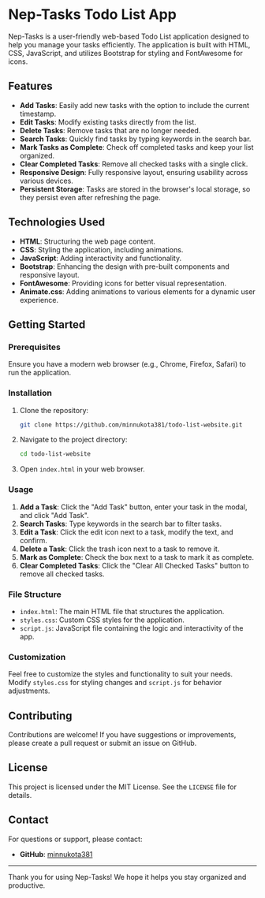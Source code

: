 # Nep-Tasks Todo List App

Nep-Tasks is a user-friendly web-based Todo List application designed to help you manage your tasks efficiently. The application is built with HTML, CSS, JavaScript, and utilizes Bootstrap for styling and FontAwesome for icons.

## Features

- **Add Tasks**: Easily add new tasks with the option to include the current timestamp.
- **Edit Tasks**: Modify existing tasks directly from the list.
- **Delete Tasks**: Remove tasks that are no longer needed.
- **Search Tasks**: Quickly find tasks by typing keywords in the search bar.
- **Mark Tasks as Complete**: Check off completed tasks and keep your list organized.
- **Clear Completed Tasks**: Remove all checked tasks with a single click.
- **Responsive Design**: Fully responsive layout, ensuring usability across various devices.
- **Persistent Storage**: Tasks are stored in the browser's local storage, so they persist even after refreshing the page.

## Technologies Used

- **HTML**: Structuring the web page content.
- **CSS**: Styling the application, including animations.
- **JavaScript**: Adding interactivity and functionality.
- **Bootstrap**: Enhancing the design with pre-built components and responsive layout.
- **FontAwesome**: Providing icons for better visual representation.
- **Animate.css**: Adding animations to various elements for a dynamic user experience.

## Getting Started

### Prerequisites

Ensure you have a modern web browser (e.g., Chrome, Firefox, Safari) to run the application.

### Installation

1. Clone the repository:
    ```bash
    git clone https://github.com/minnukota381/todo-list-website.git
    ```

2. Navigate to the project directory:
    ```bash
    cd todo-list-website
    ```

3. Open `index.html` in your web browser.

### Usage

1. **Add a Task**: Click the "Add Task" button, enter your task in the modal, and click "Add Task".
2. **Search Tasks**: Type keywords in the search bar to filter tasks.
3. **Edit a Task**: Click the edit icon next to a task, modify the text, and confirm.
4. **Delete a Task**: Click the trash icon next to a task to remove it.
5. **Mark as Complete**: Check the box next to a task to mark it as complete.
6. **Clear Completed Tasks**: Click the "Clear All Checked Tasks" button to remove all checked tasks.

### File Structure

- `index.html`: The main HTML file that structures the application.
- `styles.css`: Custom CSS styles for the application.
- `script.js`: JavaScript file containing the logic and interactivity of the app.

### Customization

Feel free to customize the styles and functionality to suit your needs. Modify `styles.css` for styling changes and `script.js` for behavior adjustments.

## Contributing

Contributions are welcome! If you have suggestions or improvements, please create a pull request or submit an issue on GitHub.

## License

This project is licensed under the MIT License. See the `LICENSE` file for details.

## Contact

For questions or support, please contact:
- **GitHub**: [minnukota381](https://github.com/minnukota381)

---

Thank you for using Nep-Tasks! We hope it helps you stay organized and productive.
